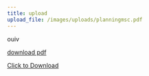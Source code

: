 ```yaml
---
title: upload
upload_file: /images/uploads/planningmsc.pdf
---
```


ouiv

[download pdf](https://raw.githubusercontent.com/Musubi42/devOps/musudoc/docs/Epitech/uploads/static/epitech/uploads/planningmsc.pdf)

<a href="https://raw.githubusercontent.com/Musubi42/devOps/musudoc/docs/Epitech/uploads/static/epitech/uploads/planningmsc.pdf" download>Click to Download</a>
